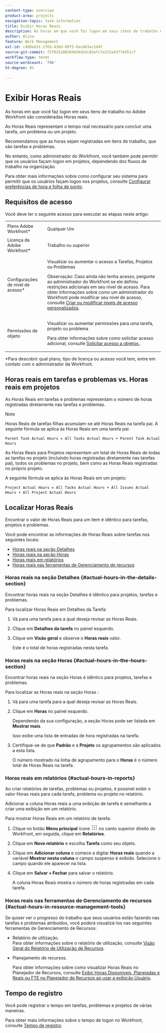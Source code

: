 ```yaml
---
content-type: overview
product-area: projects
navigation-topic: task-information
title: Exibir Horas Reais
description: As horas em que você faz logon em seus itens de trabalho no Adobe Workfront são consideradas Horas reais.
author: Alina
feature: Work Management
exl-id: c4b0e431-1765-416d-89f5-6ac663ac1d4f
source-git-commit: f2f825280204b56d2dc85efc7a315a4377e551c7
workflow-type: tm+mt
source-wordcount: '796'
ht-degree: 0%

---
```


# Exibir Horas Reais

As horas em que você faz logon em seus itens de trabalho no Adobe Workfront são consideradas Horas reais.

As Horas Reais representam o tempo real necessário para concluir uma tarefa, um problema ou um projeto.

Recomendamos que as horas sejam registradas em itens de trabalho, que são tarefas e problemas.

No entanto, como administrador do Workfront, você também pode permitir que os usuários façam logon em projetos, dependendo dos fluxos de trabalho na organização.

Para obter mais informações sobre como configurar seu sistema para permitir que os usuários façam logon nos projetos, consulte [Configurar preferências de hora e folha de ponto](../../../administration-and-setup/set-up-workfront/configure-timesheets-schedules/timesheet-and-hour-preferences.md).

## Requisitos de acesso

Você deve ter o seguinte acesso para executar as etapas neste artigo:

<table style="table-layout:auto"> 
 <col> 
 <col> 
 <tbody> 
  <tr> 
   <td role="rowheader">Plano Adobe Workfront*</td> 
   <td> <p>Qualquer Um</p> </td> 
  </tr> 
  <tr> 
   <td role="rowheader">Licença da Adobe Workfront*</td> 
   <td> <p>Trabalho ou superior</p> </td> 
  </tr> 
  <tr> 
   <td role="rowheader">Configurações de nível de acesso*</td> 
   <td> <p>Visualizar ou aumentar o acesso a Tarefas, Projetos ou Problemas</p> <p>Observação: Caso ainda não tenha acesso, pergunte ao administrador do Workfront se ele definiu restrições adicionais em seu nível de acesso. Para obter informações sobre como um administrador do Workfront pode modificar seu nível de acesso, consulte <a href="../../../administration-and-setup/add-users/configure-and-grant-access/create-modify-access-levels.md" class="MCXref xref">Criar ou modificar níveis de acesso personalizados</a>.</p> </td> 
  </tr> 
  <tr> 
   <td role="rowheader">Permissões de objeto</td> 
   <td> <p>Visualizar ou aumentar permissões para uma tarefa, projeto ou problema</p> <p>Para obter informações sobre como solicitar acesso adicional, consulte <a href="../../../workfront-basics/grant-and-request-access-to-objects/request-access.md" class="MCXref xref">Solicitar acesso a objetos </a>.</p> </td> 
  </tr> 
 </tbody> 
</table>

&#42;Para descobrir qual plano, tipo de licença ou acesso você tem, entre em contato com o administrador da Workfront.

## Horas reais em tarefas e problemas vs. Horas reais em projetos

As Horas Reais em tarefas e problemas representam o número de horas registradas diretamente nas tarefas e problemas.

>[!NOTE]
>
>Horas Reais de tarefas filhas acumulam-se até Horas Reais na tarefa pai. A seguinte fórmula se aplica às Horas Reais em uma tarefa pai:

```
Parent Task Actual Hours = All Tasks Actual Hours + Parent Task Actual Hours
```

As Horas Reais para Projetos representam um total de Horas Reais de todas as tarefas no projeto (incluindo horas registradas diretamente nas tarefas pai), todos os problemas no projeto, bem como as Horas Reais registradas no próprio projeto.

A seguinte fórmula se aplica às Horas Reais em um projeto:

```
Project Actual Hours = All Tasks Actual Hours + All Issues Actual Hours + All Project Actual Hours
```

## Localizar Horas Reais

Encontrar o valor de Horas Reais para um item é idêntico para tarefas, projetos e problemas.

Você pode encontrar as informações de Horas Reais sobre tarefas nos seguintes locais:

* [Horas reais na seção Detalhes](#actual-hours-in-the-details-section)
* [Horas reais na seção Horas](#actual-hours-in-the-hours-section)
* [Horas reais em relatórios](#actual-hours-in-reports)
* [Horas reais nas ferramentas de Gerenciamento de recursos](#actual-hours-in-resource-management-tools)

### Horas reais na seção Detalhes {#actual-hours-in-the-details-section}

Encontrar horas reais na seção Detalhes é idêntico para projetos, tarefas e problemas.

Para localizar Horas Reais em Detalhes da Tarefa:

1. Vá para uma tarefa para a qual deseja revisar as Horas Reais.
1. Clique em **Detalhes da tarefa** no painel esquerdo.
1. Clique em **Visão geral** e observe o **Horas reais** valor.

   Este é o total de horas registradas nesta tarefa.

### Horas reais na seção Horas {#actual-hours-in-the-hours-section}

Encontrar horas reais na seção Horas é idêntico para projetos, tarefas e problemas.

Para localizar as Horas reais na seção Horas :

1. Vá para uma tarefa para a qual deseja revisar as Horas Reais.
1. Clique em **Horas** no painel esquerdo.

   Dependendo da sua configuração, a seção Horas pode ser listada em **Mostrar mais**.

   Isso exibe uma lista de entradas de hora registradas na tarefa.

1. Certifique-se de que **Padrão** e a **Projeto** os agrupamentos são aplicados a esta lista.

   O número mostrado na linha de agrupamento para o **Horas** é o número total de Horas Reais na tarefa.

### Horas reais em relatórios {#actual-hours-in-reports}

Ao criar relatórios de tarefas, problemas ou projetos, é possível exibir o valor Horas reais para cada tarefa, problema ou projeto no relatório.

Adicionar a coluna Horas reais a uma exibição de tarefa é semelhante a criar uma exibição em um relatório.

Para mostrar Horas Reais em um relatório de tarefa:

1. Clique no botão **Menu principal** ícone ![](assets/main-menu-icon.png) no canto superior direito do Workfront, em seguida, clique em **Relatórios**.
1. Clique em **Novo relatório** e escolha **Tarefa** como seu objeto.

1. Clique em **Adicionar coluna** e comece a digitar **Horas reais** quando a variável **Mostrar nesta coluna** o campo suspenso é exibido. Selecione o campo quando ele aparecer na lista.

1. Clique em **Salvar + Fechar** para salvar o relatório.

   A coluna Horas Reais mostra o número de horas registradas em cada tarefa.

### Horas reais nas ferramentas de Gerenciamento de recursos {#actual-hours-in-resource-management-tools}

Se quiser ver o progresso do trabalho que seus usuários estão fazendo nas tarefas e problemas atribuídos, você poderá visualizá-los nas seguintes ferramentas de Gerenciamento de Recursos:

* Relatório de utilização.\
   Para obter informações sobre o relatório de utilização, consulte [Visão Geral do Relatório de Utilização de Recursos](../../../reports-and-dashboards/reports/using-built-in-reports/resource-utilization-report.md).

* Planejamento de recursos.

   Para obter informações sobre como visualizar Horas Reais no Planejador de Recursos, consulte [Exibir Horas Disponíveis, Planejadas e Reais ou FTE no Planejador de Recursos ao usar a exibição Usuário](../../../resource-mgmt/resource-planning/view-hours-fte-user-view-resource-planner.md).

## Tempo de registro

Você pode registrar o tempo em tarefas, problemas e projetos de várias maneiras.

Para obter mais informações sobre o tempo de logon no Workfront, consulte [Tempo de registro](../../../timesheets/create-and-manage-timesheets/log-time.md).
